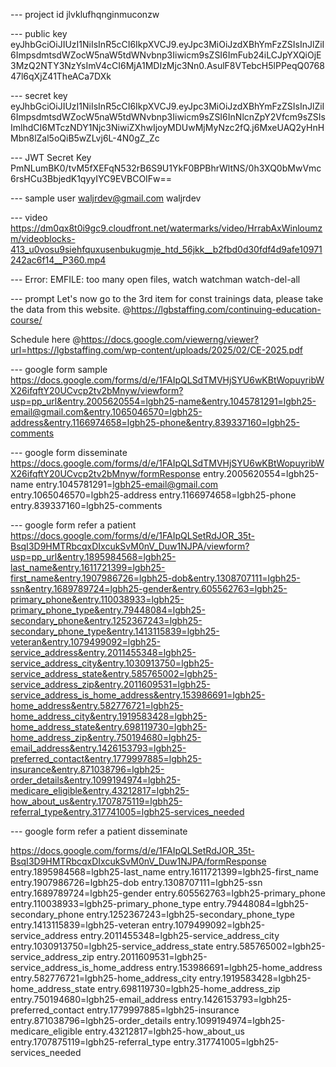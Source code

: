 --- project id
jlvklufhqnginmuconzw


--- public key
eyJhbGciOiJIUzI1NiIsInR5cCI6IkpXVCJ9.eyJpc3MiOiJzdXBhYmFzZSIsInJlZiI6ImpsdmtsdWZocW5naW5tdWNvbnp3Iiwicm9sZSI6ImFub24iLCJpYXQiOjE3MzQ2NTY3NzYsImV4cCI6MjA1MDIzMjc3Nn0.AsulF8VTebcH5lPPeqQ076847l6qXjZ41TheACa7DXk

--- secret key
eyJhbGciOiJIUzI1NiIsInR5cCI6IkpXVCJ9.eyJpc3MiOiJzdXBhYmFzZSIsInJlZiI6ImpsdmtsdWZocW5naW5tdWNvbnp3Iiwicm9sZSI6InNlcnZpY2Vfcm9sZSIsImlhdCI6MTczNDY1Njc3NiwiZXhwIjoyMDUwMjMyNzc2fQ.j6MxeUAQ2yHnHMbn8lZal5oQiB5wZLvj6L-4N0gZ_Zc

--- JWT Secret Key
PmNLumBK0/tvM5fXEFqN532rB6S9U1YkF0BPBhrWltNS/0h3XQ0bMwVmc6rsHCu3BbjedK1qyyIYC9EVBCOIFw==

--- sample user
waljrdev@gmail.com
waljrdev



--- video
https://dm0qx8t0i9gc9.cloudfront.net/watermarks/video/HrrabAxWinloumzm/videoblocks-413_u0vosu9siehfquxusenbukugmje_htd_56jkk__b2fbd0d30fdf4d9afe10971242ac6f14__P360.mp4


--- Error: EMFILE: too many open files, watch
watchman watch-del-all



--- prompt
Let's now go to the 3rd item for const trainings data, please take the data from this website.
@https://lgbstaffing.com/continuing-education-course/ 

Schedule here
@https://docs.google.com/viewerng/viewer?url=https://lgbstaffing.com/wp-content/uploads/2025/02/CE-2025.pdf 


--- google form sample
https://docs.google.com/forms/d/e/1FAIpQLSdTMVHjSYU6wKBtWopuyribWX26ifqftY20UCvcp2tv2bMnyw/viewform?usp=pp_url&entry.2005620554=lgbh25-name&entry.1045781291=lgbh25-email@gmail.com&entry.1065046570=lgbh25-address&entry.1166974658=lgbh25-phone&entry.839337160=lgbh25-comments


--- google form disseminate
https://docs.google.com/forms/d/e/1FAIpQLSdTMVHjSYU6wKBtWopuyribWX26ifqftY20UCvcp2tv2bMnyw/formResponse
entry.2005620554=lgbh25-name
entry.1045781291=lgbh25-email@gmail.com
entry.1065046570=lgbh25-address
entry.1166974658=lgbh25-phone
entry.839337160=lgbh25-comments


--- google form refer a patient
https://docs.google.com/forms/d/e/1FAIpQLSetRdJOR_35t-BsqI3D9HMTRbcqxDIxcukSvM0nV_Duw1NJPA/viewform?usp=pp_url&entry.1895984568=lgbh25-last_name&entry.1611721399=lgbh25-first_name&entry.1907986726=lgbh25-dob&entry.1308707111=lgbh25-ssn&entry.1689789724=lgbh25-gender&entry.605562763=lgbh25-primary_phone&entry.110038933=lgbh25-primary_phone_type&entry.79448084=lgbh25-secondary_phone&entry.1252367243=lgbh25-secondary_phone_type&entry.1413115839=lgbh25-veteran&entry.1079499092=lgbh25-service_address&entry.2011455348=lgbh25-service_address_city&entry.1030913750=lgbh25-service_address_state&entry.585765002=lgbh25-service_address_zip&entry.2011609531=lgbh25-service_address_is_home_address&entry.153986691=lgbh25-home_address&entry.582776721=lgbh25-home_address_city&entry.1919583428=lgbh25-home_address_state&entry.698119730=lgbh25-home_address_zip&entry.750194680=lgbh25-email_address&entry.1426153793=lgbh25-preferred_contact&entry.1779997885=lgbh25-insurance&entry.871038796=lgbh25-order_details&entry.1099194974=lgbh25-medicare_eligible&entry.43212817=lgbh25-how_about_us&entry.1707875119=lgbh25-referral_type&entry.317741005=lgbh25-services_needed

--- google form refer a patient disseminate

https://docs.google.com/forms/d/e/1FAIpQLSetRdJOR_35t-BsqI3D9HMTRbcqxDIxcukSvM0nV_Duw1NJPA/formResponse
entry.1895984568=lgbh25-last_name
entry.1611721399=lgbh25-first_name
entry.1907986726=lgbh25-dob
entry.1308707111=lgbh25-ssn
entry.1689789724=lgbh25-gender
entry.605562763=lgbh25-primary_phone
entry.110038933=lgbh25-primary_phone_type
entry.79448084=lgbh25-secondary_phone
entry.1252367243=lgbh25-secondary_phone_type
entry.1413115839=lgbh25-veteran
entry.1079499092=lgbh25-service_address
entry.2011455348=lgbh25-service_address_city
entry.1030913750=lgbh25-service_address_state
entry.585765002=lgbh25-service_address_zip
entry.2011609531=lgbh25-service_address_is_home_address
entry.153986691=lgbh25-home_address
entry.582776721=lgbh25-home_address_city
entry.1919583428=lgbh25-home_address_state
entry.698119730=lgbh25-home_address_zip
entry.750194680=lgbh25-email_address
entry.1426153793=lgbh25-preferred_contact
entry.1779997885=lgbh25-insurance
entry.871038796=lgbh25-order_details
entry.1099194974=lgbh25-medicare_eligible
entry.43212817=lgbh25-how_about_us
entry.1707875119=lgbh25-referral_type
entry.317741005=lgbh25-services_needed

